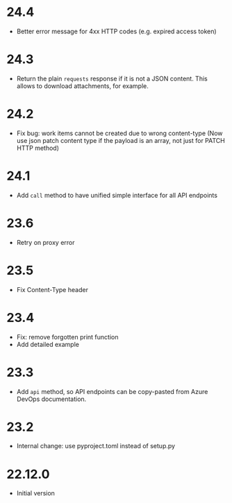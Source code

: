 # 24.4

- Better error message for 4xx HTTP codes (e.g. expired access token)

# 24.3

- Return the plain `requests` response if it is not a JSON content.
  This allows to download attachments, for example.

# 24.2

- Fix bug: work items cannot be created due to wrong content-type (Now use json 
  patch content type if the payload is an array, not just for PATCH HTTP method)

# 24.1

- Add `call` method to have unified simple interface for all API endpoints

# 23.6

- Retry on proxy error

# 23.5

- Fix Content-Type header

# 23.4

- Fix: remove forgotten print function
- Add detailed example

# 23.3

- Add `api` method, so API endpoints can be copy-pasted from Azure DevOps documentation.

# 23.2

- Internal change: use pyproject.toml instead of setup.py

# 22.12.0

- Initial version
